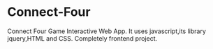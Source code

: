 # Connect-Four
Connect Four Game Interactive Web App.
It uses javascript,its library jquery,HTML and CSS.
Completely frontend project.

